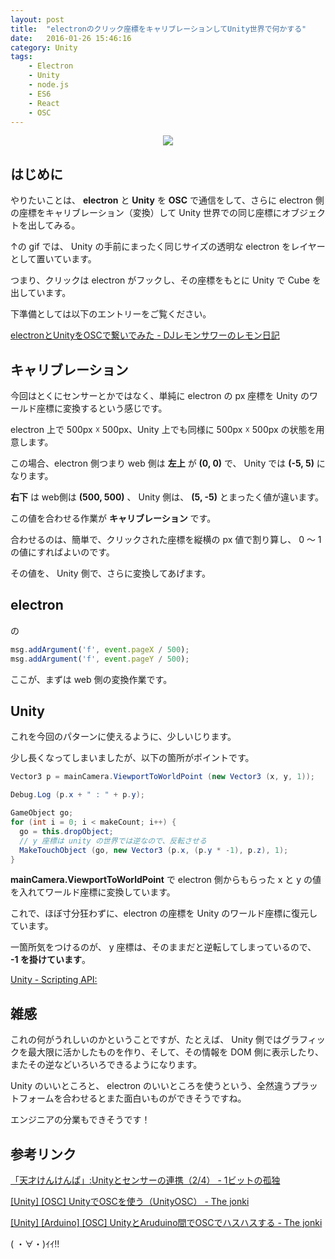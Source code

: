 ```yaml
---
layout: post
title:  "electronのクリック座標をキャリブレーションしてUnity世界で何かする"
date:   2016-01-26 15:46:16
category: Unity
tags:
    - Electron
    - Unity
    - node.js
    - ES6
    - React
    - OSC
---
```


<p align="center">
  <img src="https://i.gyazo.com/464071701f13a25177d51659049cc08a.gif">
</p>

## はじめに

やりたいことは、 **electron** と **Unity** を **OSC** で通信をして、さらに electron 側の座標をキャリブレーション（変換）して Unity 世界での同じ座標にオブジェクトを出してみる。

↑の gif では、 Unity の手前にまったく同じサイズの透明な electron をレイヤーとして置いています。

つまり、クリックは electron がフックし、その座標をもとに Unity で Cube を出しています。

下準備としては以下のエントリーをご覧ください。

[electronとUnityをOSCで繋いでみた - DJレモンサワーのレモン日記](http://hisasann.github.io/2016/01/27/connect-the-electron-and-unity-in-osc/)

## キャリブレーション

今回はとくにセンサーとかではなく、単純に electron の px 座標を Unity のワールド座標に変換するという感じです。

electron 上で 500px ☓ 500px、Unity 上でも同様に 500px ☓ 500px の状態を用意します。

この場合、electron 側つまり web 側は **左上** が  **(0, 0)** で、 Unity では **(-5, 5)** になります。

**右下** は web側は **(500, 500)** 、 Unity 側は、 **(5, -5)** とまったく値が違います。

この値を合わせる作業が **キャリブレーション** です。

合わせるのは、簡単で、クリックされた座標を縦横の px 値で割り算し、 0 〜 1の値にすればよいのです。

その値を、 Unity 側で、さらに変換してあげます。

## electron

<script src="https://gist.github.com/hisasann/255fcea7c9271d8d62c0.js"></script>

の

```javascript
msg.addArgument('f', event.pageX / 500);
msg.addArgument('f', event.pageY / 500);
```

ここが、まずは web 側の変換作業です。


## Unity

これを今回のパターンに使えるように、少しいじります。

<script src="https://gist.github.com/hisasann/9a1cb441b306cf84a0da.js"></script>

少し長くなってしまいましたが、以下の箇所がポイントです。

```java
Vector3 p = mainCamera.ViewportToWorldPoint (new Vector3 (x, y, 1));

Debug.Log (p.x + " : " + p.y);

GameObject go;
for (int i = 0; i < makeCount; i++) {
  go = this.dropObject;
  // y 座標は unity の世界では逆なので、反転させる
  MakeTouchObject (go, new Vector3 (p.x, (p.y * -1), p.z), 1);
}
```

**mainCamera.ViewportToWorldPoint** で electron 側からもらった x と y の値を入れてワールド座標に変換しています。

これで、ほぼ寸分狂わずに、electron の座標を Unity のワールド座標に復元しています。

一箇所気をつけるのが、 y 座標は、そのままだと逆転してしまっているので、 **-1 を掛けています**。
 
[Unity - Scripting API:](http://docs.unity3d.com/ScriptReference/Camera.ViewportToWorldPoint.html)

## 雑感

これの何がうれしいのかということですが、たとえば、 Unity 側ではグラフィックを最大限に活かしたものを作り、そして、その情報を DOM 側に表示したり、またその逆などいろいろできるようになります。

Unity のいいところと、 electron のいいところを使うという、全然違うプラットフォームを合わせるとまた面白いものができそうですね。

エンジニアの分業もできそうです！

## 参考リンク

[「天才けんけんぱ」:Unityとセンサーの連携（2/4） - 1ビットの孤独](http://koki0702.hatenablog.com/entry/unity_article_02)

[[Unity] [OSC] UnityでOSCを使う（UnityOSC） - The jonki](http://www.jonki.net/entry/20130813/1376398204)

[[Unity] [Arduino] [OSC] UnityとAruduino間でOSCでハスハスする - The jonki](http://www.jonki.net/entry/20130814/1376470996)

( ・∀・)ｲｲ!!

